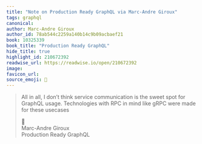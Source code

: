 ```yaml
---
title: "Note on Production Ready GraphQL via Marc-Andre Giroux"
tags: graphql
canonical: 
author: Marc-Andre Giroux
author_id: 78ab544c2259a140b14c9b09acbaef21
book: 10325339
book_title: "Production Ready GraphQL"
hide_title: true
highlight_id: 210672392
readwise_url: https://readwise.io/open/210672392
image: 
favicon_url: 
source_emoji: 📕
---
```


> All in all, I don’t think service communication is the sweet spot for GraphQL usage. Technologies with RPC in mind like gRPC were made for these usecases
> <div class="quoteback-footer"><div class="quoteback-avatar"><span class="mini-emoji"> 📕</span></div><div class="quoteback-metadata"><div class="metadata-inner"><span style="display:none">FROM:</span><div aria-label="Marc-Andre Giroux" class="quoteback-author"> Marc-Andre Giroux</div><div aria-label="Production Ready GraphQL" class="quoteback-title"> Production Ready GraphQL</div></div></div></div>